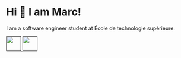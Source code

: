 # Hi 👋 I am Marc! 
I am a software engineer student at École de technologie supérieure.
<!--
- ✍️ Follow me on [LinkedIn](https://www.linkedin.com/in/marc-charlebois/) for more written content.


---
## Tools

<a href="" target="_blank">
  <img src="https://cdn.jsdelivr.net/gh/devicons/devicon/icons/github/github-original.svg" alt="github" width="40" height="40"/> 
</a>

<a href="" target="_blank">
  <img src="https://cdn.jsdelivr.net/gh/devicons/devicon/icons/visualstudio/visualstudio-plain.svg" alt="" width="40" height="40"/> 
</a>

<a href="" target="_blank">
  <img src="https://cdn.jsdelivr.net/gh/devicons/devicon/icons/androidstudio/androidstudio-original.svg" alt="github" width="40" height="40"/> 
</a>

<a href="" target="_blank">
  <img src="https://cdn.jsdelivr.net/gh/devicons/devicon/icons/vscode/vscode-original.svg" alt="" width="40" height="40"/> 
</a>

<a href="" target="_blank">
  <img src="https://cdn.jsdelivr.net/gh/devicons/devicon/icons/git/git-original.svg" alt="github" width="40" height="40"/> 
</a>

<a href="" target="_blank">
  <img src="https://cdn.jsdelivr.net/gh/devicons/devicon/icons/sourcetree/sourcetree-original.svg" alt="github" width="40" height="40"/> 
</a>

## Tech Stack

<a href="" target="_blank">
  <img src="https://cdn.jsdelivr.net/gh/devicons/devicon/icons/python/python-original.svg" alt="" width="40" height="40"/> 
</a>

<a href="" target="_blank">
  <img src="https://cdn.jsdelivr.net/gh/devicons/devicon/icons/csharp/csharp-original.svg" alt="" width="40" height="40"/> 
</a>

<a href="" target="_blank">
  <img src="https://cdn.jsdelivr.net/gh/devicons/devicon/icons/javascript/javascript-original.svg" alt="" width="40" height="40"/> 
</a>

<a href="" target="_blank">
  <img src="https://cdn.jsdelivr.net/gh/devicons/devicon/icons/typescript/typescript-original.svg" alt="" width="40" height="40"/> 
</a>

<a href="" target="_blank">
  <img src="https://cdn.jsdelivr.net/gh/devicons/devicon/icons/java/java-original.svg" alt="" width="40" height="40"/> 
</a>

<a href="" target="_blank">
  <img src="https://cdn.jsdelivr.net/gh/devicons/devicon/icons/kotlin/kotlin-original.svg" alt="" width="40" height="40"/> 
</a>

<a href="" target="_blank">
  <img src="https://cdn.jsdelivr.net/gh/devicons/devicon/icons/html5/html5-original.svg"" alt="" width="40" height="40"/> 
</a>

<a href="" target="_blank">
  <img src="https://cdn.jsdelivr.net/gh/devicons/devicon/icons/css3/css3-original.svg" alt="" width="40" height="40"/> 
</a>

<a href="" target="_blank">
  <img src="https://cdn.jsdelivr.net/gh/devicons/devicon/icons/bootstrap/bootstrap-original.svg" alt="" width="40" height="40"/> 
</a>

<a href="" target="_blank">
  <img src="https://cdn.jsdelivr.net/gh/devicons/devicon/icons/nodejs/nodejs-original.svg" alt="" width="40" height="40"/> 
</a>

<a href="" target="_blank">
  <img src="https://cdn.jsdelivr.net/gh/devicons/devicon/icons/express/express-original.svg" alt="" width="40" height="40"/> 
</a>

<a href="" target="_blank">
  <img src="https://cdn.jsdelivr.net/gh/devicons/devicon/icons/react/react-original.svg" alt="" width="40" height="40"/> 
</a>

<a href="" target="_blank">
  <img src="https://cdn.jsdelivr.net/gh/devicons/devicon/icons/vuejs/vuejs-original.svg" alt="" width="40" height="40"/> 
</a>

<a href="" target="_blank">
  <img src="https://cdn.jsdelivr.net/gh/devicons/devicon/icons/jquery/jquery-original.svg" alt="" width="40" height="40"/> 
</a>


<a href="" target="_blank">
  <img src="https://cdn.jsdelivr.net/gh/devicons/devicon/icons/unity/unity-original.svg" alt="" width="40" height="40"/> 
</a>

<a href="" target="_blank">
  <img src="https://cdn.jsdelivr.net/gh/devicons/devicon/icons/mysql/mysql-original.svg" alt="" width="40" height="40"/> 
</a>
-->
<a href="" target="_blank">
  <img src="https://cdn.jsdelivr.net/gh/devicons/devicon/icons/mongodb/mongodb-original.svg" alt="" width="40" height="40"/> 
</a>

<a href="" target="_blank">
  <img src="https://cdn.jsdelivr.net/gh/devicons/devicon/icons/firebase/firebase-plain.svg" alt="" width="40" height="40"/> 
</a>


